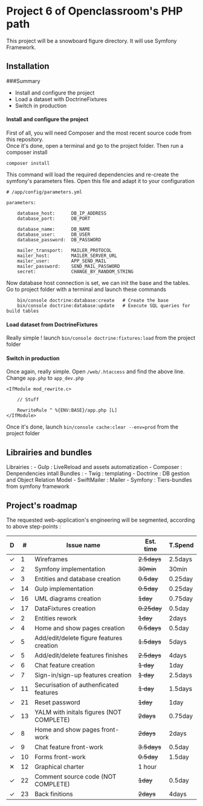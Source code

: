 # Project 6 of Openclassroom's PHP path

This project will be a snowboard figure directory. It will use Symfony 
Framework.

## Installation
###Summary
  - Install and configure the project  
  - Load a dataset with DoctrineFixtures
  - Switch in production 
    
#### Install and configure the project
First of all, you will need Composer and the most recent source code from this repository.  
Once it's done, open a terminal and go to the project folder. Then run a composer install  

    composer install

This command will load the required dependencies and re-create the symfony's parameters files.
Open this file and adapt it to your configuration

    # /app/config/parameters.yml
        
    parameters:
        
        database_host:      DB_IP_ADDRESS
        database_port:      DB_PORT
        
        database_name:      DB_NAME
        database_user:      DB_USER
        database_password:  DB_PASSWORD
        
        mailer_transport:   MAILER_PROTOCOL
        mailer_host:        MAILER_SERVER_URL
        mailer_user:        APP_SEND_MAIL
        mailer_password:    SEND_MAIL_PASSWORD
        secret:             CHANGE_BY_RANDOM_STRING
        
Now database host connection is set, we can init the base and the tables. Go to project folder
with a terminal and launch these commands
        
        bin/console doctrine:database:create   # Create the base
        bin/console doctrine:database:update   # Execute SQL queries for build tables

#### Load dataset from DoctrineFixtures
Really simple ! launch `bin/console doctrine:fixtures:load` from the project folder

#### Switch in production
Once again, really simple. Open `/web/.htaccess` and find the above line. Change `app.php`
to `app_dev.php`
        
    <IfModule mod_rewrite.c>
    
        // Stuff
        
        RewriteRule ^ %{ENV:BASE}/app.php [L]
    </IfModule>
    
Once it's done, launch `bin/console cache:clear --env=prod` from the project folder
    

## Librairies and bundles
Librairies : 
    - Gulp : LiveReload and assets automatization
    - Composer : Denpendencies intall
Bundles : 
    - Twig : templating
    - Doctrine : DB gestion and Object Relation Model
    - SwiftMailer : Mailer 
    - Symfony : Tiers-bundles from symfony framework

## Project's roadmap

The requested web-application's engineering will be segmented, according to above step-points : 

| D | #  | Issue name                                  | Est. time   | T.Spend |
|---|----|---------------------------------------------|-------------|---------|
| ✓ | 1  | Wireframes                                  | ~~2.5days~~ | 2.5days |
| ✓ | 2  | Symfony implementation                      | ~~30min~~   | 30min   |
| ✓ | 3  | Entities and database creation              | ~~0.5day~~  | 0.25day |
| ✓ | 14 | Gulp implementation                         | ~~0.5day~~  | 0.25day |
| ✓ | 16 | UML diagrams creation                       | ~~1day~~    | 0.75day |
| ✓ | 17 | DataFixtures creation                       | ~~0.25day~~ | 0.5day  |
| ✓ | 2  | Entities rework                             | ~~1day~~    | 2days   | 
| ✓ | 4  | Home and show pages creation                | ~~0.5days~~ | 0.5day  |
| ✓ | 5  | Add/edit/delete figure features creation    | ~~1.5days~~ | 5days   |
| ✓ | 5  | Add/edit/delete features finishes           | ~~2.5days~~ | 4days   |
| ✓ | 6  | Chat feature creation                       | ~~1 day~~   | 1day    |
| ✓ | 7  | Sign-in/sign-up features creation           | ~~1 day~~   | 2.5days |
| ✓ | 11 | Securisation of authenficated features      | ~~1 day~~   | 1.5days |
| ✓ | 21 | Reset password                              | ~~1day~~    | 1day    |
| ✓ | 13 | YALM with initals figures (NOT COMPLETE)    | ~~2days~~   | 0.75day |
| ✓ | 8  | Home and show pages front-work              | ~~2days~~   | 2days   |
| ✓ | 9  | Chat feature front-work                     | ~~3.5days~~ | 0.5day  |
| ✓ | 10 | Forms front-work                            | ~~0.5day~~  | 1.5day  |
| ✕ | 12 | Graphical charter                           | 1 hour      |         |
| ✓ | 22 | Comment source code (NOT COMPLETE)          | ~~1day~~    | 0.5day  |
| ✓ | 23 | Back finitions                              | ~~2days~~   | 4days   |
